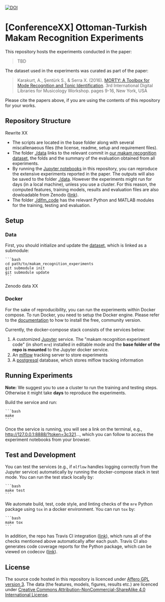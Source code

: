 [![DOI](https://zenodo.org/badge/21104/sertansenturk/makam_recognition_experiments.svg)](https://zenodo.org/badge/latestdoi/21104/sertansenturk/makam_recognition_experiments)

# [ConferenceXX] Ottoman-Turkish Makam Recognition Experiments

This repository hosts the experiments conducted in the paper:

> TBD

The dataset used in the experiments was curated as part of the paper:

> Karakurt, A., Şentürk S., & Serra X. (2016).  [MORTY: A Toolbox for Mode Recognition and Tonic Identification](http://mtg.upf.edu/node/3538). 3rd International Digital Libraries for Musicology Workshop. pages 9-16, New York, USA

Please cite the papers above, if you are using the contents of this repository for your works.

## Repository Structure

Rewrite XX

- The scripts are located in the base folder along with several miscallenaeous files (the license, readme, setup and requirement files).
- The folder [./data](https://github.com/sertansenturk/makam_recognition_experiments/tree/master/data) links to the relevant commit in [our makam recognition dataset](https://github.com/MTG/otmm_makam_recognition_dataset/releases/tag/dlfm2016), the folds and the summary of the evaluation obtained from all experiments.
- By running the [Jupyter notebooks](#scripts) in this repository, you can reproduce the extensive experiments reported in the paper. The outputs will also be saved to the folder [./data](https://github.com/sertansenturk/makam_recognition_experiments/tree/master/data). However the experiments might run for days (in a local machine), unless you use a cluster. For this reason, the computed features, training models, results and evaluation files are also dowloadable from Zenodo ([link](https://zenodo.org/record/57999)).
- The folder [./dlfm_code](https://github.com/sertansenturk/makam_recognition_experiments/tree/master/dlfm_code) has the relevant Python and MATLAB modules for the training, testing and evaluation.

## Setup

### Data

First, you should initialize and update the [dataset](https://github.com/MTG/otmm_makam_recognition_dataset/releases/tag/dlfm2016), which is linked as a submodule:

    ```bash
    cd path/to/makam_recognition_experiments
    git submodule init
    git submodule update
    ```

Zenodo data XX

### Docker

For the sake of reproducibility, you can run the experiments within Docker compose. To run Docker, you need to setup the Docker engine. Please refer to the [documentation](https://docs.docker.com/install/) to how to install the free, community version.

Currently, the docker-compose stack consists of the services below:

1. A customized [Jupyter](https://jupyter.org/) service. The "makam recognition experiment code" (in short `mre`) installed in editable mode and the **base folder of the repo is mounted** to the Jupyter docker service.
2. An [mlflow](https://mlflow.org/) tracking server to store experiments
3. A [postgresql](https://www.postgresql.org/) database, which stores mlflow tracking information

## Running Experiments

**Note:** We suggest you to use a cluster to run the training and testing steps. Otherwise it might take **days** to reproduce the experiments.

Build the service and run:

    ```bash
    make
    ```

Once the service is running, you will see a link on the terminal, e.g., http://127.0.0.1:8888/?token=3c321..., which you can follow to access the experiment notebooks from your browser.

## Test and Development

You can test the services (e.g., if `mlflow` handles logging correctly from the Jupyter service) automatically by running the docker-compose stack in test mode. You can run the test stack locally by:

    ```bash
    make test
    ```

We automate build, test, code style, and linting checks of the `mre` Python package using `tox` in a docker environment. You can run `tox` by:

    ```bash
    make tox
    ```

In addition, the repo has Travis CI integration ([link](https://travis-ci.com/github/sertansenturk/makam-recognition-experiments)), which runs all of the checks mentioned above automatically after each push. Travis CI also generates code coverage reports for the Python package, which can be viewed on codecov ([link](https://codecov.io/gh/sertansenturk/makam-recognition-experiments/)).

## License

The source code hosted in this repository is licenced under [Affero GPL version 3](https://www.gnu.org/licenses/agpl-3.0.en.html). The data (the features, models,  figures, results etc.) are licenced under [Creative Commons Attribution-NonCommercial-ShareAlike 4.0 International License](http://creativecommons.org/licenses/by-nc-sa/4.0/).
